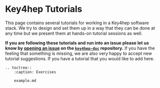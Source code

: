 # Key4hep Tutorials

This page contains several tutorials for working in a Key4hep software stack. We
try to design and set them up in a way that they can be done at any time but we
present them at hands-on tutorial sessions as well.

**If you are following these tutorials and run into an issue please let us know
by [opening an issue](https://github.com/key4hep/key4hep-doc/issues/new/choose)
on the [`key4hep-doc`](https://github.com/key4hep/key4hep-doc) repository.** If
you have the feeling that something is missing, we are also very happy to accept
new tutorial suggestions. If you have a tutorial that you would like to add
here.

```eval_rst
.. toctree::
    :caption: Exercises

    example.md
```
